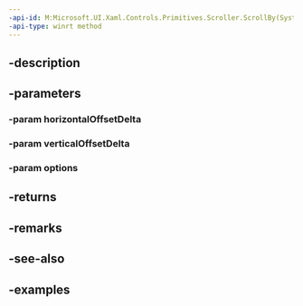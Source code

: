 ```yaml
---
-api-id: M:Microsoft.UI.Xaml.Controls.Primitives.Scroller.ScrollBy(System.Double,System.Double,Microsoft.UI.Xaml.Controls.ScrollOptions)
-api-type: winrt method
---
```


## -description

## -parameters

### -param horizontalOffsetDelta

### -param verticalOffsetDelta

### -param options

## -returns

## -remarks

## -see-also

## -examples

